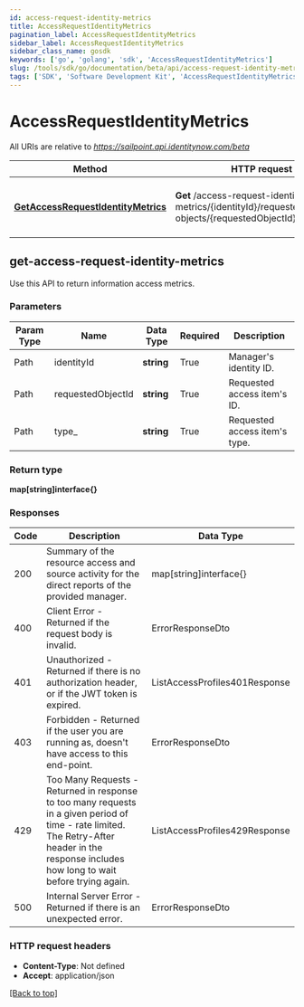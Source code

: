 ```yaml
---
id: access-request-identity-metrics
title: AccessRequestIdentityMetrics
pagination_label: AccessRequestIdentityMetrics
sidebar_label: AccessRequestIdentityMetrics
sidebar_class_name: gosdk
keywords: ['go', 'golang', 'sdk', 'AccessRequestIdentityMetrics'] 
slug: /tools/sdk/go/documentation/beta/api/access-request-identity-metrics
tags: ['SDK', 'Software Development Kit', 'AccessRequestIdentityMetrics']
---
```



# AccessRequestIdentityMetrics

All URIs are relative to *https://sailpoint.api.identitynow.com/beta*

Method | HTTP request | Description
------------- | ------------- | -------------
[**GetAccessRequestIdentityMetrics**](#get-access-request-identity-metrics) | **Get** /access-request-identity-metrics/{identityId}/requested-objects/{requestedObjectId}/type/{type} | Return access request identity metrics



## get-access-request-identity-metrics


Use this API to return information access metrics.

### Parameters 
Param Type | Name | Data Type | Required  | Description
------------- | ------------- | ------------- | ------------- | ------------- 
Path   | identityId | **string** | True  | Manager's identity ID.
Path   | requestedObjectId | **string** | True  | Requested access item's ID.
Path   | type_ | **string** | True  | Requested access item's type.

	
### Return type

**map[string]interface{}**

### Responses
Code | Description  | Data Type
------------- | ------------- | -------------
200 | Summary of the resource access and source activity for the direct reports of the provided manager. | map[string]interface{}
400 | Client Error - Returned if the request body is invalid. | ErrorResponseDto
401 | Unauthorized - Returned if there is no authorization header, or if the JWT token is expired. | ListAccessProfiles401Response
403 | Forbidden - Returned if the user you are running as, doesn&#39;t have access to this end-point. | ErrorResponseDto
429 | Too Many Requests - Returned in response to too many requests in a given period of time - rate limited. The Retry-After header in the response includes how long to wait before trying again. | ListAccessProfiles429Response
500 | Internal Server Error - Returned if there is an unexpected error. | ErrorResponseDto


### HTTP request headers

- **Content-Type**: Not defined
- **Accept**: application/json

[[Back to top]](#) 

